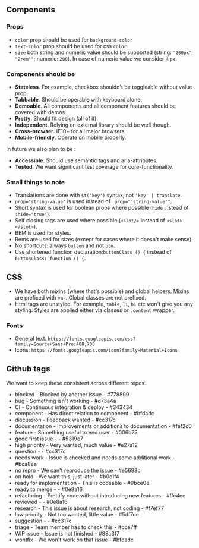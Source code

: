## Components
### Props
* `color` prop should be used for `background-color`
* `text-color` prop should be used for css `color`
* `size` both string and numeric value should be supported (string: `"200px"`, `"2rem""`; numeric: `200`). In case of numeric value we consider it `px`.

### Components should be

* **Stateless**. For example, checkbox shouldn't be toggleable without value prop.
* **Tabbable**. Should be operable with keyboard alone.
* **Demoable**. All components and all component features should be covered with demos.
* **Pretty**. Should fit design (all of it).
* **Independent**. Relying on external library should be well though.
* **Cross-browser**. IE10+ for all major browsers.
* **Mobile-friendly**. Operate on mobile properly.

In future we also plan to be :
* **Accessible**. Should use semantic tags and aria-attributes.
* **Tested**. We want significant test coverage for core-functionality.
    
### Small things to note

* Translations are done with `$t('key')` syntax, not `'key' | translate`.
* `prop="string-value"` is used instead of `:prop="'string-value'"`.
* Short syntax is used for boolean props where possible (`hide` instead of `:hide="true"`).
* Self closing tags are used where possible (`<slot/>` instead of `<slot></slot>`).
* BEM is used for styles.
* Rems are used for sizes (except for cases where it doesn't make sense).
* No shortcuts: always `button` and not `btn`.
* Use shortened function declaration:`buttonClass () {` instead of `buttonClass: function () {`.

## CSS
* We have both mixins (where that's possible) and global helpers. Mixins are prefixed with `va-`. Global classes are not prefixed.
* Html tags are unstyled. For example, `table`, `li`, `h1` etc won't give you any styling. Styles are applied either via classes or `.content` wrapper.

### Fonts

* General text: `https://fonts.googleapis.com/css?family=Source+Sans+Pro:400,700`
* Icons: `https://fonts.googleapis.com/icon?family=Material+Icons`

## Github tags
We want to keep these consistent across different repos.

* blocked - Blocked by another issue - #778899
* bug - Something isn't working - #d73a4a
* CI - Continuous integration & deploy - #343434
* component - Has direct relation to component - #bfdadc
* discussion - Feedback wanted - #cc317c
* documentation - Improvements or additions to documentation - #fef2c0
* feature - Something useful to end user - #006b75
* good first issue -  - #5319e7
* high priority - Very wanted, much value - #e27a12
* question -  - #cc317c
* needs work - Issue is checked and needs some additional work - #bca8ea
* no repro - We can't reproduce the issue - #e5698c
* on hold - We want this, just later - #b0c1f4
* ready for implementation - This is codeable - #9bce0e
* ready to merge -  - #0e8a16
* refactoring - Prettify code without introducing new features - #ffc4ee
* reviewed -  - #0e8a16
* research - This issue is about research, not coding - #f7ef77
* low priority - Not too wanted, little value - #5df7ce
* suggestion -  - #cc317c
* triage - Team member has to check this - #cce7ff
* WIP issue - Issue is not finished - #88c3f7
* wontfix - We won't work on that issue - #bfdadc
